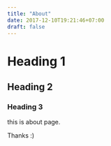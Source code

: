 ```yaml
---
title: "About"
date: 2017-12-10T19:21:46+07:00
draft: false
---
```


# Heading 1
## Heading 2
### Heading 3 

this is about page.

Thanks :)
